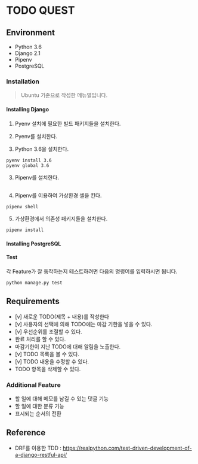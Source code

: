 # TODO QUEST

## Environment

* Python 3.6
* Django 2.1
* Pipenv
* PostgreSQL

### Installation

> Ubuntu 기준으로 작성한 메뉴얼입니다.

#### Installing Django
1. Pyenv 설치에 필요한 빌드 패키지들을 설치한다.

2. Pyenv를 설치한다.

3. Python 3.6을 설치한다.
```
pyenv install 3.6
pyenv global 3.6
```
3. Pipenv를 설치한다.
```sh

```
4. Pipenv를 이용하여 가상환경 셀을 킨다.
```sh
pipenv shell
```
5. 가상환경에서 의존성 패키지들을 설치한다.
```sh
pipenv install
```

#### Installing PostgreSQL

> 


#### Test

각 Feature가 잘 동작하는지 테스트하려면 다음의 명령어를 입력하시면 됩니다.

```sh
python manage.py test
```

## Requirements

* [v] 새로운 TODO(제목 + 내용)를 작성한다
* [v] 사용자의 선택에 의해 TODO에는 마감 기한을 넣을 수 있다.
* [v] 우선순위를 조절할 수 있다.
* 완료 처리를 할 수 있다.
* 마감기한이 지난 TODO에 대해 알림을 노출한다.
* [v] TODO 목록을 볼 수 있다.
* [v] TODO 내용을 수정할 수 있다.
* TODO 항목을 삭제할 수 있다.

### Additional Feature

* 할 일에 대해 메모를 남길 수 있는 댓글 기능
* 할 일에 대한 분류 기능
* 표시되는 순서의 전환

## 

## Reference

* DRF를 이용한 TDD : https://realpython.com/test-driven-development-of-a-django-restful-api/